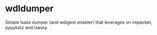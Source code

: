 # wdldumper
Simple lsass dumper (and wdigest enabler) that leverages on impacket, pypykatz and lsassy.
